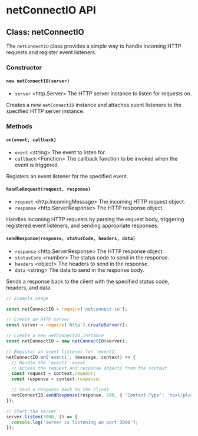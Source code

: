 # netConnectIO API

## Class: netConnectIO

The `netConnectIO` class provides a simple way to handle incoming HTTP requests and register event listeners.

### Constructor

#### `new netConnectIO(server)`

- `server` \<http.Server\> The HTTP server instance to listen for requests on.

Creates a new `netConnectIO` instance and attaches event listeners to the specified HTTP server instance.

### Methods

#### `on(event, callback)`

- `event` \<string\> The event to listen for.
- `callback` \<Function\> The callback function to be invoked when the event is triggered.

Registers an event listener for the specified event.

#### `handleRequest(request, response)`

- `request` \<http.IncomingMessage\> The incoming HTTP request object.
- `response` \<http.ServerResponse\> The HTTP response object.

Handles incoming HTTP requests by parsing the request body, triggering registered event listeners, and sending appropriate responses.

#### `sendResponse(response, statusCode, headers, data)`

- `response` \<http.ServerResponse\> The HTTP response object.
- `statusCode` \<number\> The status code to send in the response.
- `headers` \<object\> The headers to send in the response.
- `data` \<string\> The data to send in the response body.

Sends a response back to the client with the specified status code, headers, and data.

```javascript
// Example usage

const netConnectIO = require('netconnect-io');

// Create an HTTP server
const server = require('http').createServer();

// Create a new netConnectIO instance
const netConnectIO = new netConnectIO(server);

// Register an event listener for 'event1'
netConnectIO.on('event1', (message, context) => {
  // Handle the 'event1' event
  // Access the request and response objects from the context
  const request = context.request;
  const response = context.response;

  // Send a response back to the client
  netConnectIO.sendResponse(response, 200, { 'Content-Type': 'text/plain' }, 'Hello, world!');
});

// Start the server
server.listen(3000, () => {
  console.log('Server is listening on port 3000');
});
